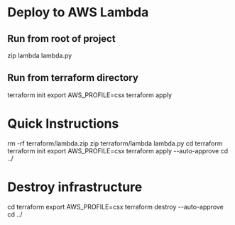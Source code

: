 # Deploy to AWS Lambda 
## Run from root of project
zip lambda lambda.py

## Run from terraform directory
terraform init
export AWS_PROFILE=csx
terraform apply

# Quick Instructions
rm -rf terraform/lambda.zip
zip terraform/lambda lambda.py
cd terraform
terraform init
export AWS_PROFILE=csx
terraform apply --auto-approve
cd ../

# Destroy infrastructure
cd terraform
export AWS_PROFILE=csx
terraform destroy --auto-approve
cd ../